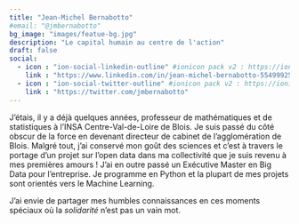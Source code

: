 ```yaml
---
title: "Jean-Michel Bernabotto"
#email: "@jmbernabotto"
bg_image: "images/featue-bg.jpg"
description: "Le capital humain au centre de l'action"
draft: false
social:
  - icon : "ion-social-linkedin-outline" #ionicon pack v2 : https://ionicons.com/v2/
    link : "https://www.linkedin.com/in/jean-michel-bernabotto-55499925/"
  - icon : "ion-social-twitter-outline" #ionicon pack v2 : https://ionicons.com/v2/
    link : "https://twitter.com/jmbernabotto"
---
```


J’étais, il y a déjà quelques années, professeur de mathématiques et de statistiques à l’INSA Centre-Val-de-Loire de Blois. Je suis passé du côté obscur de la force en devenant directeur de cabinet de l’agglomération de Blois.  Malgré tout, j’ai conservé mon goût des sciences et c’est à travers le portage d’un projet sur l’open data dans ma collectivité que je suis revenu à mes premières amours ! J’ai en outre passé un Exécutive Master en Big Data pour l’entreprise. Je programme en Python et la plupart de mes projets sont orientés vers le Machine Learning. 

J’ai envie de partager mes humbles connaissances en ces moments spéciaux où la *solidarité* n’est pas un vain mot. 